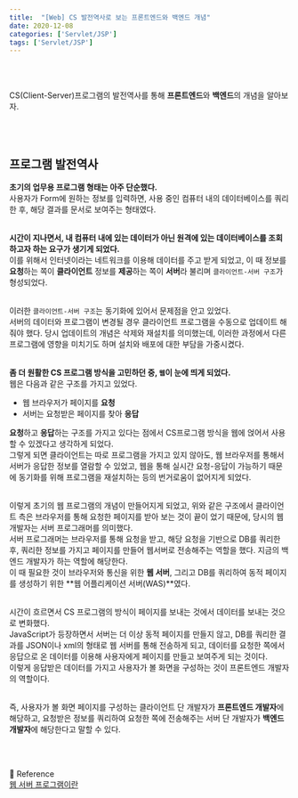 ```yaml
---
title:  "[Web] CS 발전역사로 보는 프론트엔드와 백엔드 개념"
date: 2020-12-08
categories: ['Servlet/JSP']
tags: ['Servlet/JSP']
---
```


<br><br>

CS(Client-Server)프로그램의 발전역사를 통해 **프론트엔드**와 **백엔드**의 개념을 알아보자.<br>

<br><br>

## 프로그램 발전역사

**초기의 업무용 프로그램 형태는 아주 단순했다.**<br>
사용자가 Form에 원하는 정보를 입력하면, 사용 중인 컴퓨터 내의 데이터베이스를 쿼리 한 후, 해당 결과를 문서로 보여주는 형태였다. <br>
<br>

**시간이 지나면서, 내 컴퓨터 내에 있는 데이터가 아닌 원격에 있는 데이터베이스를 조회하고자 하는 요구가 생기게 되었다.**<br>
이를 위해서 인터넷이라는 네트워크를 이용해 데이터를 주고 받게 되었고, 이 때 정보를 **요청**하는 쪽이 **클라이언트** 정보를 **제공**하는 쪽이 **서버**라 불리며 `클라이언트-서버 구조`가 형성되었다.<br>
<br>

이러한 `클라이언트-서버 구조`는 동기화에 있어서 문제점을 안고 있었다.<br>
서버의 데이터와 프로그램이 변경될 경우 클라이언트 프로그램을 수동으로 업데이트 해줘야 했다. 당시 업데이트의 개념은 삭제와 재설치를 의미했는데, 이러한 과정에서 다른 프로그램에 영향을 미치기도 하며 설치와 배포에 대한 부담을 가중시켰다.<br>
<br>

**좀 더 원활한 CS 프로그램 방식을 고민하던 중, `웹`이 눈에 띄게 되었다.**<br>
웹은 다음과 같은 구조를 가지고 있었다. 

- 웹 브라우저가 페이지를 **요청**
- 서버는 요청받은 페이지를 찾아 **응답**

**요청**하고 **응답**하는 구조를 가지고 있다는 점에서 CS프로그램 방식을 웹에 얹어서 사용할 수 있겠다고 생각하게 되었다.<br>
그렇게 되면 클라이언트는 따로 프로그램을 가지고 있지 않아도, 웹 브라우저를 통해서 서버가 응답한 정보를 열람할 수 있었고, 웹을 통해 실시간 요청-응답이 가능하기 때문에 동기화를 위해 프로그램을 재설치하는 등의 번거로움이 없어지게 되었다.<br>
<br>

이렇게 초기의 웹 프로그램의 개념이 만들어지게 되었고, 위와 같은 구조에서 클라이언트 측은 브라우저를 통해 요청한 페이지를 받아 보는 것이 끝이 었기 때문에, 당시의 웹 개발자는 서버 프로그래머를 의미했다. <br>
서버 프로그래머는 브라우저를 통해 요청을 받고, 해당 요청을 기반으로 DB를 쿼리한 후, 쿼리한 정보를 가지고 페이지를 만들어 웹서버로 전송해주는 역할을 했다. 지금의 백엔드 개발자가 하는 역할에 해당한다. <br>
이 때 필요한 것이 브라우저와 통신을 위한 **웹 서버**, 그리고 DB를 쿼리하여 동적 페이지를 생성하기 위한 **웹 어플리케이션 서버(WAS)**였다. <br>
<br>

시간이 흐르면서 CS 프로그램의 방식이 페이지를 보내는 것에서 데이터를 보내는 것으로 변화했다.<br>
JavaScript가 등장하면서 서버는 더 이상 동적 페이지를 만들지 않고, DB를 쿼리한 결과를 JSON이나 xml의 형태로 웹 서버를 통해 전송하게 되고, 데이터를 요청한 쪽에서 응답으로 온 데이터를 이용해 사용자에게 페이지를 만들고 보여주게 되는 것이다.<br>
이렇게 응답받은 데이터를 가지고 사용자가 볼 화면을 구성하는 것이 프론트엔드 개발자의 역할이다.<br>
<br>

즉, 사용자가 볼 화면 페이지를 구성하는 클라이언트 단 개발자가 **프론트엔드 개발자**에 해당하고, 요청받은 정보를 쿼리하여 요청한 쪽에 전송해주는 서버 단 개발자가 **백엔드 개발자**에 해당한다고 말할 수 있다.<br>

<br><br>

:orange_book: Reference<br>
[웹 서버 프로그램이란](https://www.youtube.com/watch?v=FZuQ7DyhRfQ&list=PLq8wAnVUcTFVOtENMsujSgtv2TOsMy8zd&index=2)

<br><br>


























